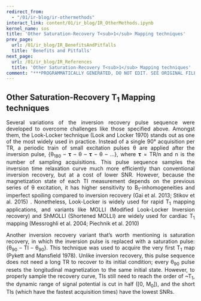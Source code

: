 ```yaml
---
redirect_from:
  - "/01/ir-blog/ir-othermethods"
interact_link: content/01/ir_blog/IR_OtherMethods.ipynb
kernel_name: sos
title: 'Other Saturation-Recovery T<sub>1</sub> Mapping techniques'
prev_page:
  url: /01/ir_blog/IR_BenefitsAndPitfalls
  title: 'Benefits and Pitfalls'
next_page:
  url: /01/ir_blog/IR_References
  title: 'Other Saturation-Recovery T<sub>1</sub> Mapping techniques'
comment: "***PROGRAMMATICALLY GENERATED, DO NOT EDIT. SEE ORIGINAL FILES IN /content***"
---
```


## Other Saturation-Recovery T<sub>1</sub> Mapping techniques

<p style="text-align:justify;">
Several variations of the inversion recovery pulse sequence were developed to overcome challenges like those specified above. Amongst them, the Look-Locker technique (Look and Locker 1970) stands out as one of the most widely used in practice. Instead of a single 90° acquisition per TR, a periodic train of small excitation pulses θ are applied after the inversion pulse, {θ<sub>180</sub> – 𝛕 – θ – 𝛕 – θ – ...}, where  𝛕 = TR/n and n is the number of sampling acquisitions. This pulse sequence samples the inversion time relaxation curve much more efficiently than conventional inversion recovery, but at a cost of lower SNR. However, because the magnetization state of each TI measurement depends on the previous series of θ excitation, it has higher sensitivity to B<sub>1</sub>-inhomogeneities and imperfect spoiling compared to inversion recovery (Gai et al. 2013; Stikov et al. 2015) . Nonetheless, Look-Locker is widely used for rapid T<sub>1</sub> mapping applications, and variants like MOLLI (Modified Look-Locker Inversion recovery) and ShMOLLI (Shortened MOLLI) are widely used for cardiac T<sub>1</sub> mapping (Messroghli et al. 2004; Piechnik et al. 2010)
</p>

<p style="text-align:justify;">
Another inversion recovery variant that’s worth mentioning is saturation recovery, in which the inversion pulse is replaced with a saturation pulse: {θ<sub>90</sub> – TI – θ<sub>90</sub>}. This technique was used to acquire the very first T<sub>1</sub> map (Pykett and Mansfield 1978). Unlike inversion recovery, this pulse sequence does not need a long TR to recover to its initial condition; every θ<sub>90</sub> pulse resets the longitudinal magnetization to the same initial state. However, to properly sample the recovery curve, TIs still need to reach the order of ~T<sub>1</sub>, the dynamic range of signal potential is cut in half ([0, M<sub>0</sub>]), and the short TIs (which have the fastest acquisition times) have the lowest SNRs.
</p>
